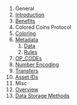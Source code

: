 1. General
 1. [Introduction](../../wiki/Introduction)
 1. [Benefits](../../wiki/Benefits)
1. Colored Coins Protocol
 1. [Coloring](../../wiki/Coloring)
 1. [Metadata](../../wiki/Metadata)
    1. [Data](../../wiki/Data)
    1. [Rules](../../wiki/Rules)
 1. [OP_CODEs](../../wiki/OP_CODEs)
 1. [Number Encoding](../../wiki/Number-Encoding)
 1. [Transfers](../../wiki/Transfers)
 1. [Asset IDs](../../wiki/Asset-IDs)
1. Misc
 1. [Overview](../../wiki/Overview)
 1. [Data Storage Methods](../../wiki/Data-Storage-Methods)
